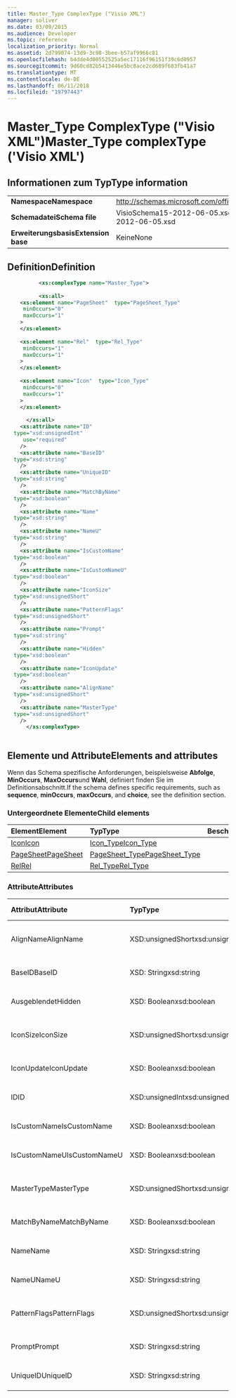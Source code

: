 ```yaml
---
title: Master_Type ComplexType ("Visio XML")
manager: soliver
ms.date: 03/09/2015
ms.audience: Developer
ms.topic: reference
localization_priority: Normal
ms.assetid: 2d799074-13d9-3c98-3bee-b57af9966c81
ms.openlocfilehash: b4dde4d00552525a5ec17116f96151f39c6d0957
ms.sourcegitcommit: 9d60cd82b5413446e5bc8ace2cd689f683fb41a7
ms.translationtype: MT
ms.contentlocale: de-DE
ms.lasthandoff: 06/11/2018
ms.locfileid: "19797443"
---
```

# <a name="mastertype-complextype-visio-xml"></a><span data-ttu-id="4ca62-102">Master_Type ComplexType ("Visio XML")</span><span class="sxs-lookup"><span data-stu-id="4ca62-102">Master_Type complexType ('Visio XML')</span></span>

## <a name="type-information"></a><span data-ttu-id="4ca62-103">Informationen zum Typ</span><span class="sxs-lookup"><span data-stu-id="4ca62-103">Type information</span></span>

|||
|:-----|:-----|
|<span data-ttu-id="4ca62-104">**Namespace**</span><span class="sxs-lookup"><span data-stu-id="4ca62-104">**Namespace**</span></span> <br/> |http://schemas.microsoft.com/office/visio/2011/1/core  <br/> |
|<span data-ttu-id="4ca62-105">**Schemadatei**</span><span class="sxs-lookup"><span data-stu-id="4ca62-105">**Schema file**</span></span> <br/> |<span data-ttu-id="4ca62-106">VisioSchema15-2012-06-05.xsd</span><span class="sxs-lookup"><span data-stu-id="4ca62-106">VisioSchema15-2012-06-05.xsd</span></span>  <br/> |
|<span data-ttu-id="4ca62-107">**Erweiterungsbasis**</span><span class="sxs-lookup"><span data-stu-id="4ca62-107">**Extension base**</span></span> <br/> |<span data-ttu-id="4ca62-108">Keine</span><span class="sxs-lookup"><span data-stu-id="4ca62-108">None</span></span>  <br/> |
   
## <a name="definition"></a><span data-ttu-id="4ca62-109">Definition</span><span class="sxs-lookup"><span data-stu-id="4ca62-109">Definition</span></span>

```XML
          <xs:complexType name="Master_Type">
          
          <xs:all>
    <xs:element name="PageSheet"  type="PageSheet_Type"
     minOccurs="0"
     maxOccurs="1"
    >
    </xs:element>
    
    <xs:element name="Rel"  type="Rel_Type"
     minOccurs="1"
     maxOccurs="1"
    >
    </xs:element>
    
    <xs:element name="Icon"  type="Icon_Type"
     minOccurs="0"
     maxOccurs="1"
    >
    </xs:element>
    
      </xs:all>
    <xs:attribute name="ID"
  type="xsd:unsignedInt"
     use="required"
    />
    <xs:attribute name="BaseID"
  type="xsd:string"
    />
    <xs:attribute name="UniqueID"
  type="xsd:string"
    />
    <xs:attribute name="MatchByName"
  type="xsd:boolean"
    />
    <xs:attribute name="Name"
  type="xsd:string"
    />
    <xs:attribute name="NameU"
  type="xsd:string"
    />
    <xs:attribute name="IsCustomName"
  type="xsd:boolean"
    />
    <xs:attribute name="IsCustomNameU"
  type="xsd:boolean"
    />
    <xs:attribute name="IconSize"
  type="xsd:unsignedShort"
    />
    <xs:attribute name="PatternFlags"
  type="xsd:unsignedShort"
    />
    <xs:attribute name="Prompt"
  type="xsd:string"
    />
    <xs:attribute name="Hidden"
  type="xsd:boolean"
    />
    <xs:attribute name="IconUpdate"
  type="xsd:boolean"
    />
    <xs:attribute name="AlignName"
  type="xsd:unsignedShort"
    />
    <xs:attribute name="MasterType"
  type="xsd:unsignedShort"
    />
      </xs:complexType>
      
```

## <a name="elements-and-attributes"></a><span data-ttu-id="4ca62-110">Elemente und Attribute</span><span class="sxs-lookup"><span data-stu-id="4ca62-110">Elements and attributes</span></span>

<span data-ttu-id="4ca62-111">Wenn das Schema spezifische Anforderungen, beispielsweise **Abfolge**, **MinOccurs**, **MaxOccurs**und **Wahl**, definiert finden Sie im Definitionsabschnitt.</span><span class="sxs-lookup"><span data-stu-id="4ca62-111">If the schema defines specific requirements, such as **sequence**, **minOccurs**, **maxOccurs**, and **choice**, see the definition section.</span></span> 
  
### <a name="child-elements"></a><span data-ttu-id="4ca62-112">Untergeordnete Elemente</span><span class="sxs-lookup"><span data-stu-id="4ca62-112">Child elements</span></span>

|<span data-ttu-id="4ca62-113">**Element**</span><span class="sxs-lookup"><span data-stu-id="4ca62-113">**Element**</span></span>|<span data-ttu-id="4ca62-114">**Typ**</span><span class="sxs-lookup"><span data-stu-id="4ca62-114">**Type**</span></span>|<span data-ttu-id="4ca62-115">**Beschreibung**</span><span class="sxs-lookup"><span data-stu-id="4ca62-115">**Description**</span></span>|
|:-----|:-----|:-----|
|[<span data-ttu-id="4ca62-116">Icon</span><span class="sxs-lookup"><span data-stu-id="4ca62-116">Icon</span></span>](icon-element-master_type-complextypevisio-xml.md) <br/> |[<span data-ttu-id="4ca62-117">Icon_Type</span><span class="sxs-lookup"><span data-stu-id="4ca62-117">Icon_Type</span></span>](icon_type-complextypevisio-xml.md) <br/> ||
|[<span data-ttu-id="4ca62-118">PageSheet</span><span class="sxs-lookup"><span data-stu-id="4ca62-118">PageSheet</span></span>](pagesheet-element-master_type-complextypevisio-xml.md) <br/> |[<span data-ttu-id="4ca62-119">PageSheet_Type</span><span class="sxs-lookup"><span data-stu-id="4ca62-119">PageSheet_Type</span></span>](pagesheet_type-complextypevisio-xml.md) <br/> ||
|[<span data-ttu-id="4ca62-120">Rel</span><span class="sxs-lookup"><span data-stu-id="4ca62-120">Rel</span></span>](rel-element-master_type-complextypevisio-xml.md) <br/> |[<span data-ttu-id="4ca62-121">Rel_Type</span><span class="sxs-lookup"><span data-stu-id="4ca62-121">Rel_Type</span></span>](rel_type-complextypevisio-xml.md) <br/> ||
   
### <a name="attributes"></a><span data-ttu-id="4ca62-122">Attribute</span><span class="sxs-lookup"><span data-stu-id="4ca62-122">Attributes</span></span>

|<span data-ttu-id="4ca62-123">**Attribut**</span><span class="sxs-lookup"><span data-stu-id="4ca62-123">**Attribute**</span></span>|<span data-ttu-id="4ca62-124">**Typ**</span><span class="sxs-lookup"><span data-stu-id="4ca62-124">**Type**</span></span>|<span data-ttu-id="4ca62-125">**Erforderlich**</span><span class="sxs-lookup"><span data-stu-id="4ca62-125">**Required**</span></span>|<span data-ttu-id="4ca62-126">**Beschreibung**</span><span class="sxs-lookup"><span data-stu-id="4ca62-126">**Description**</span></span>|<span data-ttu-id="4ca62-127">**Mögliche Werte**</span><span class="sxs-lookup"><span data-stu-id="4ca62-127">**Possible values**</span></span>|
|:-----|:-----|:-----|:-----|:-----|
|<span data-ttu-id="4ca62-128">AlignName</span><span class="sxs-lookup"><span data-stu-id="4ca62-128">AlignName</span></span>  <br/> |<span data-ttu-id="4ca62-129">XSD:unsignedShort</span><span class="sxs-lookup"><span data-stu-id="4ca62-129">xsd:unsignedShort</span></span>  <br/> |<span data-ttu-id="4ca62-130">Optional</span><span class="sxs-lookup"><span data-stu-id="4ca62-130">optional</span></span>  <br/> ||<span data-ttu-id="4ca62-131">Werte des Typs Xsd:unsignedShort.</span><span class="sxs-lookup"><span data-stu-id="4ca62-131">Values of the xsd:unsignedShort type.</span></span>  <br/> |
|<span data-ttu-id="4ca62-132">BaseID</span><span class="sxs-lookup"><span data-stu-id="4ca62-132">BaseID</span></span>  <br/> |<span data-ttu-id="4ca62-133">XSD: String</span><span class="sxs-lookup"><span data-stu-id="4ca62-133">xsd:string</span></span>  <br/> |<span data-ttu-id="4ca62-134">Optional</span><span class="sxs-lookup"><span data-stu-id="4ca62-134">optional</span></span>  <br/> ||<span data-ttu-id="4ca62-135">Werte des Typs xsd: String.</span><span class="sxs-lookup"><span data-stu-id="4ca62-135">Values of the xsd:string type.</span></span>  <br/> |
|<span data-ttu-id="4ca62-136">Ausgeblendet</span><span class="sxs-lookup"><span data-stu-id="4ca62-136">Hidden</span></span>  <br/> |<span data-ttu-id="4ca62-137">XSD: Boolean</span><span class="sxs-lookup"><span data-stu-id="4ca62-137">xsd:boolean</span></span>  <br/> |<span data-ttu-id="4ca62-138">Optional</span><span class="sxs-lookup"><span data-stu-id="4ca62-138">optional</span></span>  <br/> ||<span data-ttu-id="4ca62-139">Werte des Typs xsd: Boolean.</span><span class="sxs-lookup"><span data-stu-id="4ca62-139">Values of the xsd:boolean type.</span></span>  <br/> |
|<span data-ttu-id="4ca62-140">IconSize</span><span class="sxs-lookup"><span data-stu-id="4ca62-140">IconSize</span></span>  <br/> |<span data-ttu-id="4ca62-141">XSD:unsignedShort</span><span class="sxs-lookup"><span data-stu-id="4ca62-141">xsd:unsignedShort</span></span>  <br/> |<span data-ttu-id="4ca62-142">Optional</span><span class="sxs-lookup"><span data-stu-id="4ca62-142">optional</span></span>  <br/> ||<span data-ttu-id="4ca62-143">Werte des Typs Xsd:unsignedShort.</span><span class="sxs-lookup"><span data-stu-id="4ca62-143">Values of the xsd:unsignedShort type.</span></span>  <br/> |
|<span data-ttu-id="4ca62-144">IconUpdate</span><span class="sxs-lookup"><span data-stu-id="4ca62-144">IconUpdate</span></span>  <br/> |<span data-ttu-id="4ca62-145">XSD: Boolean</span><span class="sxs-lookup"><span data-stu-id="4ca62-145">xsd:boolean</span></span>  <br/> |<span data-ttu-id="4ca62-146">Optional</span><span class="sxs-lookup"><span data-stu-id="4ca62-146">optional</span></span>  <br/> ||<span data-ttu-id="4ca62-147">Werte des Typs xsd: Boolean.</span><span class="sxs-lookup"><span data-stu-id="4ca62-147">Values of the xsd:boolean type.</span></span>  <br/> |
|<span data-ttu-id="4ca62-148">ID</span><span class="sxs-lookup"><span data-stu-id="4ca62-148">ID</span></span>  <br/> |<span data-ttu-id="4ca62-149">XSD:unsignedInt</span><span class="sxs-lookup"><span data-stu-id="4ca62-149">xsd:unsignedInt</span></span>  <br/> |<span data-ttu-id="4ca62-150">erforderlich</span><span class="sxs-lookup"><span data-stu-id="4ca62-150">required</span></span>  <br/> ||<span data-ttu-id="4ca62-151">Werte des Typs Xsd:unsignedInt.</span><span class="sxs-lookup"><span data-stu-id="4ca62-151">Values of the xsd:unsignedInt type.</span></span>  <br/> |
|<span data-ttu-id="4ca62-152">IsCustomName</span><span class="sxs-lookup"><span data-stu-id="4ca62-152">IsCustomName</span></span>  <br/> |<span data-ttu-id="4ca62-153">XSD: Boolean</span><span class="sxs-lookup"><span data-stu-id="4ca62-153">xsd:boolean</span></span>  <br/> |<span data-ttu-id="4ca62-154">Optional</span><span class="sxs-lookup"><span data-stu-id="4ca62-154">optional</span></span>  <br/> ||<span data-ttu-id="4ca62-155">Werte des Typs xsd: Boolean.</span><span class="sxs-lookup"><span data-stu-id="4ca62-155">Values of the xsd:boolean type.</span></span>  <br/> |
|<span data-ttu-id="4ca62-156">IsCustomNameU</span><span class="sxs-lookup"><span data-stu-id="4ca62-156">IsCustomNameU</span></span>  <br/> |<span data-ttu-id="4ca62-157">XSD: Boolean</span><span class="sxs-lookup"><span data-stu-id="4ca62-157">xsd:boolean</span></span>  <br/> |<span data-ttu-id="4ca62-158">Optional</span><span class="sxs-lookup"><span data-stu-id="4ca62-158">optional</span></span>  <br/> ||<span data-ttu-id="4ca62-159">Werte des Typs xsd: Boolean.</span><span class="sxs-lookup"><span data-stu-id="4ca62-159">Values of the xsd:boolean type.</span></span>  <br/> |
|<span data-ttu-id="4ca62-160">MasterType</span><span class="sxs-lookup"><span data-stu-id="4ca62-160">MasterType</span></span>  <br/> |<span data-ttu-id="4ca62-161">XSD:unsignedShort</span><span class="sxs-lookup"><span data-stu-id="4ca62-161">xsd:unsignedShort</span></span>  <br/> |<span data-ttu-id="4ca62-162">Optional</span><span class="sxs-lookup"><span data-stu-id="4ca62-162">optional</span></span>  <br/> ||<span data-ttu-id="4ca62-163">Werte des Typs Xsd:unsignedShort.</span><span class="sxs-lookup"><span data-stu-id="4ca62-163">Values of the xsd:unsignedShort type.</span></span>  <br/> |
|<span data-ttu-id="4ca62-164">MatchByName</span><span class="sxs-lookup"><span data-stu-id="4ca62-164">MatchByName</span></span>  <br/> |<span data-ttu-id="4ca62-165">XSD: Boolean</span><span class="sxs-lookup"><span data-stu-id="4ca62-165">xsd:boolean</span></span>  <br/> |<span data-ttu-id="4ca62-166">Optional</span><span class="sxs-lookup"><span data-stu-id="4ca62-166">optional</span></span>  <br/> ||<span data-ttu-id="4ca62-167">Werte des Typs xsd: Boolean.</span><span class="sxs-lookup"><span data-stu-id="4ca62-167">Values of the xsd:boolean type.</span></span>  <br/> |
|<span data-ttu-id="4ca62-168">Name</span><span class="sxs-lookup"><span data-stu-id="4ca62-168">Name</span></span>  <br/> |<span data-ttu-id="4ca62-169">XSD: String</span><span class="sxs-lookup"><span data-stu-id="4ca62-169">xsd:string</span></span>  <br/> |<span data-ttu-id="4ca62-170">Optional</span><span class="sxs-lookup"><span data-stu-id="4ca62-170">optional</span></span>  <br/> ||<span data-ttu-id="4ca62-171">Werte des Typs xsd: String.</span><span class="sxs-lookup"><span data-stu-id="4ca62-171">Values of the xsd:string type.</span></span>  <br/> |
|<span data-ttu-id="4ca62-172">NameU</span><span class="sxs-lookup"><span data-stu-id="4ca62-172">NameU</span></span>  <br/> |<span data-ttu-id="4ca62-173">XSD: String</span><span class="sxs-lookup"><span data-stu-id="4ca62-173">xsd:string</span></span>  <br/> |<span data-ttu-id="4ca62-174">Optional</span><span class="sxs-lookup"><span data-stu-id="4ca62-174">optional</span></span>  <br/> ||<span data-ttu-id="4ca62-175">Werte des Typs xsd: String.</span><span class="sxs-lookup"><span data-stu-id="4ca62-175">Values of the xsd:string type.</span></span>  <br/> |
|<span data-ttu-id="4ca62-176">PatternFlags</span><span class="sxs-lookup"><span data-stu-id="4ca62-176">PatternFlags</span></span>  <br/> |<span data-ttu-id="4ca62-177">XSD:unsignedShort</span><span class="sxs-lookup"><span data-stu-id="4ca62-177">xsd:unsignedShort</span></span>  <br/> |<span data-ttu-id="4ca62-178">Optional</span><span class="sxs-lookup"><span data-stu-id="4ca62-178">optional</span></span>  <br/> ||<span data-ttu-id="4ca62-179">Werte des Typs Xsd:unsignedShort.</span><span class="sxs-lookup"><span data-stu-id="4ca62-179">Values of the xsd:unsignedShort type.</span></span>  <br/> |
|<span data-ttu-id="4ca62-180">Prompt</span><span class="sxs-lookup"><span data-stu-id="4ca62-180">Prompt</span></span>  <br/> |<span data-ttu-id="4ca62-181">XSD: String</span><span class="sxs-lookup"><span data-stu-id="4ca62-181">xsd:string</span></span>  <br/> |<span data-ttu-id="4ca62-182">Optional</span><span class="sxs-lookup"><span data-stu-id="4ca62-182">optional</span></span>  <br/> ||<span data-ttu-id="4ca62-183">Werte des Typs xsd: String.</span><span class="sxs-lookup"><span data-stu-id="4ca62-183">Values of the xsd:string type.</span></span>  <br/> |
|<span data-ttu-id="4ca62-184">UniqueID</span><span class="sxs-lookup"><span data-stu-id="4ca62-184">UniqueID</span></span>  <br/> |<span data-ttu-id="4ca62-185">XSD: String</span><span class="sxs-lookup"><span data-stu-id="4ca62-185">xsd:string</span></span>  <br/> |<span data-ttu-id="4ca62-186">Optional</span><span class="sxs-lookup"><span data-stu-id="4ca62-186">optional</span></span>  <br/> ||<span data-ttu-id="4ca62-187">Werte des Typs xsd: String.</span><span class="sxs-lookup"><span data-stu-id="4ca62-187">Values of the xsd:string type.</span></span>  <br/> |
   

